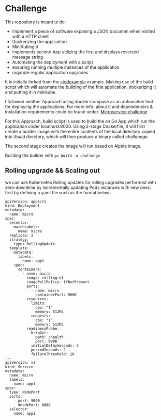 # Challenge

This repository is meant to do: 

* Implement a piece of software exposing a JSON documen when visited with a HTTP client
* Dockerizing the application
* MiniKubing it
* Implements second App utilizing the first and displays reversed message string
* Automating the deployment with a script
* ensuring running multiple instances of the application
* organize regular application upgrades

It is initially forked from the [cicdexample](https://github.com/cishiv/cicdexample) example. Making use of the build script which will automate the building of the first application, dockerizing it and putting it in minikube.

I followed another Approach using docker-compose as an automation tool for deploying the applications. For more info. about it and dependencies & Installation requirements could be found under: [Microservice challenge](https://github.com/Kareemabdallah/Microservice_Challenge)

For this Approach, build script is used to build the an Go App which run the application under localhost:9000.
Using 2-stage Dockerfile, It will first create a builder image with the entire contents of the local directory copied into */build* directory, which will then produce a binary called *challenege*.

The second stage creates the image will run based on Alpine image.

Building the builder with ```go build -o challenge```

## Rolling upgrade && Scaling out

we can use Kubernetes Rolling updates for rolling upgrades performed with zero-downtime by incrementally updating Pods instances with new ones. first by defining a yaml file such as the format below: 

```
apiVersion: apps/v1
kind: Deployment
metadata:
  name: micro
spec:
  selector:
    matchLabels:
      name: micro
  replicas: 2
  strategy:
    type: RollingUpdate
  template:
    metadata:
      labels:
        name: app1
    spec:
      containers:
        - name: micro
          image: rolling:v1
          imagePullPolicy: IfNotPresent
          ports:
            - name: micro
              containerPort: 9000
          resources:
            limits:
              cpu: "1"
              memory: 512Mi
            requests:
              cpu: "1"
              memory: 512Mi
          readinessProbe:
            httpGet:
              path: /health
              port: 9000
            initialDelaySeconds: 5
            periodSeconds: 2
            failureThreshold: 20
---
apiVersion: v1
kind: Service
metadata:
  name: micro
  labels:
    name: app1
spec:
  type: NodePort
  ports:
    - port: 9000
      #nodePort: 8888
  selector:
    name: app1
```
